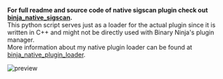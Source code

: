 **For full readme and source code of native sigscan plugin check out [binja_native_sigscan](https://github.com/rikodot/binja_native_sigscan).**<br>
This python script serves just as a loader for the actual plugin since it is written in C++ and might not be directly used with Binary Ninja's plugin manager.<br>
More information about my native plugin loader can be found at [binja_native_plugin_loader](https://github.com/rikodot/binja_native_plugin_loader).

![preview](https://github.com/rikodot/binja_native_sigscan/blob/main/preview.gif)
